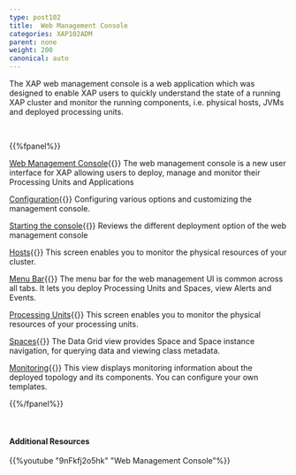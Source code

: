 ```yaml
---
type: post102
title:  Web Management Console
categories: XAP102ADM
parent: none
weight: 200
canonical: auto
---
```




The XAP web management console is a web application which was designed to enable XAP users to quickly understand the state of a running XAP cluster and monitor the running components, i.e. physical hosts, JVMs and deployed processing units.


<br>

{{%fpanel%}}

[Web Management Console](./web-management-console-console.html){{<wbr>}}
The web management console is a new user interface for XAP allowing users to deploy, manage and monitor their Processing Units and Applications

[Configuration](./web-management-console-configuration.html){{<wbr>}}
Configuring various options and customizing the management console.

[Starting the console](./web-management-console-starting.html){{<wbr>}}
Reviews the different deployment option of the web management console

[Hosts](./web-management-hosts-view.html){{<wbr>}}
This screen enables you to monitor the physical resources of your cluster.

[Menu Bar](./web-management-common-view.html){{<wbr>}}
The menu bar for the web management UI is common across all tabs. It lets you deploy Processing Units and Spaces, view Alerts and Events.

[Processing Units](./web-management-pu.html){{<wbr>}}
This screen enables you to monitor the physical resources of your processing units.

[Spaces](./web-management-data-grid-view.html){{<wbr>}}
The Data Grid view provides Space and Space instance navigation, for querying data and viewing class metadata.

[Monitoring](./web-management-monitoring.html){{<wbr>}}
This view displays monitoring information about the deployed topology and its components. You can configure your own templates.

{{%/fpanel%}}

<br>

#### Additional Resources
{{%youtube "9nFkfj2o5hk"  "Web Management Console"%}}



